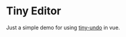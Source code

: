 # Tiny Editor

Just a simple demo for using [tiny-undo](https://www.npmjs.com/package/tiny-undo) in vue.
